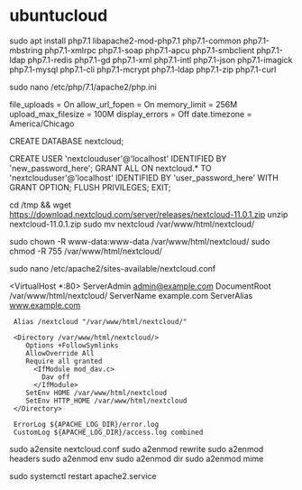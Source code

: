 # ubuntucloud

sudo apt install php7.1 libapache2-mod-php7.1 php7.1-common php7.1-mbstring php7.1-xmlrpc php7.1-soap php7.1-apcu php7.1-smbclient php7.1-ldap php7.1-redis php7.1-gd php7.1-xml php7.1-intl php7.1-json php7.1-imagick php7.1-mysql php7.1-cli php7.1-mcrypt php7.1-ldap php7.1-zip php7.1-curl

sudo nano /etc/php/7.1/apache2/php.ini

file_uploads = On
allow_url_fopen = On
memory_limit = 256M
upload_max_filesize = 100M
display_errors = Off
date.timezone = America/Chicago



CREATE DATABASE nextcloud;

CREATE USER 'nextclouduser'@'localhost' IDENTIFIED BY 'new_password_here';
GRANT ALL ON nextcloud.* TO 'nextclouduser'@'localhost' IDENTIFIED BY 'user_password_here' WITH GRANT OPTION;
FLUSH PRIVILEGES;
EXIT;


cd /tmp && wget https://download.nextcloud.com/server/releases/nextcloud-11.0.1.zip
unzip nextcloud-11.0.1.zip
sudo mv nextcloud /var/www/html/nextcloud/

sudo chown -R www-data:www-data /var/www/html/nextcloud/
sudo chmod -R 755 /var/www/html/nextcloud/

sudo nano /etc/apache2/sites-available/nextcloud.conf

<VirtualHost *:80>
     ServerAdmin admin@example.com
     DocumentRoot /var/www/html/nextcloud/
     ServerName example.com
     ServerAlias www.example.com
  
     Alias /nextcloud "/var/www/html/nextcloud/"

     <Directory /var/www/html/nextcloud/>
        Options +FollowSymlinks
        AllowOverride All
        Require all granted
          <IfModule mod_dav.c>
            Dav off
          </IfModule>
        SetEnv HOME /var/www/html/nextcloud
        SetEnv HTTP_HOME /var/www/html/nextcloud
     </Directory>

     ErrorLog ${APACHE_LOG_DIR}/error.log
     CustomLog ${APACHE_LOG_DIR}/access.log combined

</VirtualHost>




sudo a2ensite nextcloud.conf
sudo a2enmod rewrite
sudo a2enmod headers
sudo a2enmod env
sudo a2enmod dir
sudo a2enmod mime


sudo systemctl restart apache2.service
